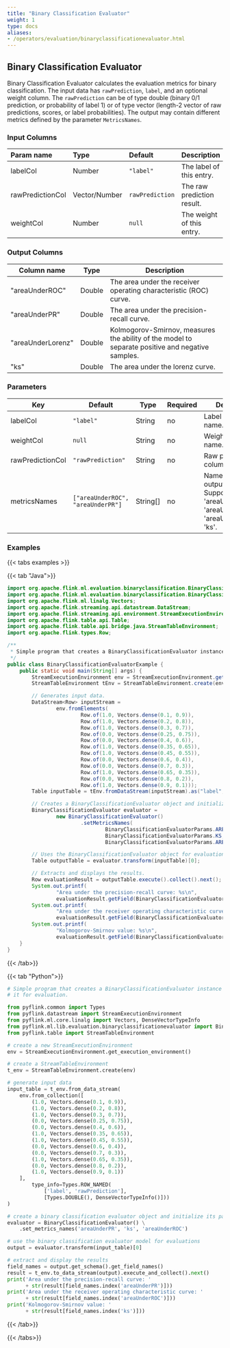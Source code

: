 ```yaml
---
title: "Binary Classification Evaluator"
weight: 1
type: docs
aliases:
- /operators/evaluation/binaryclassificationevaluator.html
---
```


<!--
Licensed to the Apache Software Foundation (ASF) under one
or more contributor license agreements.  See the NOTICE file
distributed with this work for additional information
regarding copyright ownership.  The ASF licenses this file
to you under the Apache License, Version 2.0 (the
"License"); you may not use this file except in compliance
with the License.  You may obtain a copy of the License at

  http://www.apache.org/licenses/LICENSE-2.0

Unless required by applicable law or agreed to in writing,
software distributed under the License is distributed on an
"AS IS" BASIS, WITHOUT WARRANTIES OR CONDITIONS OF ANY
KIND, either express or implied.  See the License for the
specific language governing permissions and limitations
under the License.
-->

## Binary Classification Evaluator

Binary Classification Evaluator calculates the evaluation metrics for binary
classification. The input data has `rawPrediction`, `label`, and an optional
weight column. The `rawPrediction` can be of type double (binary 0/1 prediction,
or probability of label 1) or of type vector (length-2 vector of raw
predictions, scores, or label probabilities). The output may contain different
metrics defined by the parameter `MetricsNames`.
### Input Columns

| Param name       | Type          | Default         | Description                |
| :--------------- | :------------ | :-------------- |:---------------------------|
| labelCol         | Number        | `"label"`       | The label of this entry.   |
| rawPredictionCol | Vector/Number | `rawPrediction` | The raw prediction result. |
| weightCol        | Number        | `null`          | The weight of this entry.  |

### Output Columns

| Column name       | Type   | Description                                                                                      |
| ----------------- | ------ |--------------------------------------------------------------------------------------------------|
| "areaUnderROC"    | Double | The area under the receiver operating characteristic (ROC) curve.                                |
| "areaUnderPR"     | Double | The area under the precision-recall curve.                                                       |
| "areaUnderLorenz" | Double | Kolmogorov-Smirnov, measures the ability of the model to separate positive and negative samples. |
| "ks"              | Double | The area under the lorenz curve.                                                                 |

### Parameters

| Key              | Default                           | Type     | Required | Description                                                                                            |
|------------------|-----------------------------------|----------|----------|--------------------------------------------------------------------------------------------------------|
| labelCol         | `"label"`                         | String   | no       | Label column name.                                                                                     |
| weightCol        | `null`                            | String   | no       | Weight column name.                                                                                    |
| rawPredictionCol | `"rawPrediction"`                 | String   | no       | Raw prediction column name.                                                                            |
| metricsNames     | `["areaUnderROC", "areaUnderPR"]` | String[] | no       | Names of the output metrics. Supported values: 'areaUnderROC', 'areaUnderPR', 'areaUnderLorenz', 'ks'. |

### Examples

{{< tabs examples >}}

{{< tab "Java">}}

```java
import org.apache.flink.ml.evaluation.binaryclassification.BinaryClassificationEvaluator;
import org.apache.flink.ml.evaluation.binaryclassification.BinaryClassificationEvaluatorParams;
import org.apache.flink.ml.linalg.Vectors;
import org.apache.flink.streaming.api.datastream.DataStream;
import org.apache.flink.streaming.api.environment.StreamExecutionEnvironment;
import org.apache.flink.table.api.Table;
import org.apache.flink.table.api.bridge.java.StreamTableEnvironment;
import org.apache.flink.types.Row;

/**
 * Simple program that creates a BinaryClassificationEvaluator instance and uses it for evaluation.
 */
public class BinaryClassificationEvaluatorExample {
    public static void main(String[] args) {
        StreamExecutionEnvironment env = StreamExecutionEnvironment.getExecutionEnvironment();
        StreamTableEnvironment tEnv = StreamTableEnvironment.create(env);

        // Generates input data.
        DataStream<Row> inputStream =
                env.fromElements(
                        Row.of(1.0, Vectors.dense(0.1, 0.9)),
                        Row.of(1.0, Vectors.dense(0.2, 0.8)),
                        Row.of(1.0, Vectors.dense(0.3, 0.7)),
                        Row.of(0.0, Vectors.dense(0.25, 0.75)),
                        Row.of(0.0, Vectors.dense(0.4, 0.6)),
                        Row.of(1.0, Vectors.dense(0.35, 0.65)),
                        Row.of(1.0, Vectors.dense(0.45, 0.55)),
                        Row.of(0.0, Vectors.dense(0.6, 0.4)),
                        Row.of(0.0, Vectors.dense(0.7, 0.3)),
                        Row.of(1.0, Vectors.dense(0.65, 0.35)),
                        Row.of(0.0, Vectors.dense(0.8, 0.2)),
                        Row.of(1.0, Vectors.dense(0.9, 0.1)));
        Table inputTable = tEnv.fromDataStream(inputStream).as("label", "rawPrediction");

        // Creates a BinaryClassificationEvaluator object and initializes its parameters.
        BinaryClassificationEvaluator evaluator =
                new BinaryClassificationEvaluator()
                        .setMetricsNames(
                                BinaryClassificationEvaluatorParams.AREA_UNDER_PR,
                                BinaryClassificationEvaluatorParams.KS,
                                BinaryClassificationEvaluatorParams.AREA_UNDER_ROC);

        // Uses the BinaryClassificationEvaluator object for evaluations.
        Table outputTable = evaluator.transform(inputTable)[0];

        // Extracts and displays the results.
        Row evaluationResult = outputTable.execute().collect().next();
        System.out.printf(
                "Area under the precision-recall curve: %s\n",
                evaluationResult.getField(BinaryClassificationEvaluatorParams.AREA_UNDER_PR));
        System.out.printf(
                "Area under the receiver operating characteristic curve: %s\n",
                evaluationResult.getField(BinaryClassificationEvaluatorParams.AREA_UNDER_ROC));
        System.out.printf(
                "Kolmogorov-Smirnov value: %s\n",
                evaluationResult.getField(BinaryClassificationEvaluatorParams.KS));
    }
}

```

{{< /tab>}}

{{< tab "Python">}}

```python
# Simple program that creates a BinaryClassificationEvaluator instance and uses
# it for evaluation.

from pyflink.common import Types
from pyflink.datastream import StreamExecutionEnvironment
from pyflink.ml.core.linalg import Vectors, DenseVectorTypeInfo
from pyflink.ml.lib.evaluation.binaryclassificationevaluator import BinaryClassificationEvaluator
from pyflink.table import StreamTableEnvironment

# create a new StreamExecutionEnvironment
env = StreamExecutionEnvironment.get_execution_environment()

# create a StreamTableEnvironment
t_env = StreamTableEnvironment.create(env)

# generate input data
input_table = t_env.from_data_stream(
    env.from_collection([
        (1.0, Vectors.dense(0.1, 0.9)),
        (1.0, Vectors.dense(0.2, 0.8)),
        (1.0, Vectors.dense(0.3, 0.7)),
        (0.0, Vectors.dense(0.25, 0.75)),
        (0.0, Vectors.dense(0.4, 0.6)),
        (1.0, Vectors.dense(0.35, 0.65)),
        (1.0, Vectors.dense(0.45, 0.55)),
        (0.0, Vectors.dense(0.6, 0.4)),
        (0.0, Vectors.dense(0.7, 0.3)),
        (1.0, Vectors.dense(0.65, 0.35)),
        (0.0, Vectors.dense(0.8, 0.2)),
        (1.0, Vectors.dense(0.9, 0.1))
    ],
        type_info=Types.ROW_NAMED(
            ['label', 'rawPrediction'],
            [Types.DOUBLE(), DenseVectorTypeInfo()]))
)

# create a binary classification evaluator object and initialize its parameters
evaluator = BinaryClassificationEvaluator() \
    .set_metrics_names('areaUnderPR', 'ks', 'areaUnderROC')

# use the binary classification evaluator model for evaluations
output = evaluator.transform(input_table)[0]

# extract and display the results
field_names = output.get_schema().get_field_names()
result = t_env.to_data_stream(output).execute_and_collect().next()
print('Area under the precision-recall curve: '
      + str(result[field_names.index('areaUnderPR')]))
print('Area under the receiver operating characteristic curve: '
      + str(result[field_names.index('areaUnderROC')]))
print('Kolmogorov-Smirnov value: '
      + str(result[field_names.index('ks')]))

```

{{< /tab>}}

{{< /tabs>}}

